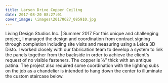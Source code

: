 ```yaml
---
title: Larson Drive Copper Ceiling
date: 2017-08-20 08:27:01
cover_image: \images\20170627_085910.jpg
---
```

Living Design Studios Inc. | Summer 2017
For this unique and challenging project, I managed the design and coordination from contract signing through completion including site visits and measuring using a Leica 3D Disto. I worked closely with our fabrication team to develop a system to link the panels together from the backside in order to achieve the client's request of no visible fasteners. The copper is ⅛” thick with an antique patina. The project also required some coordination with the lighting subs on the job as a chandelier is intended to hang down the center to illuminate the custom staircase below.
